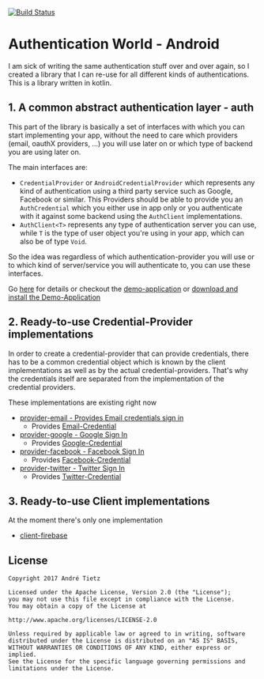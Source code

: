 [![Build Status](https://www.bitrise.io/app/a13b8d5935fe00b5.svg?token=eOZazuCAGkztMmE_7KT2yA&branch=master)](https://www.bitrise.io/app/a13b8d5935fe00b5)

# Authentication World - Android
I am sick of writing the same authentication stuff over and over again,
so I created a library that I can re-use for all different kinds of
 authentications.
This is a library written in kotlin.

## 1. A common abstract authentication layer - auth
This part of the library is basically a set of interfaces with which you can start implementing your
app, without the need to care which  providers (email, oauthX providers, ...) you will use later on
or which type of backend you are using later on.

The main interfaces are:
* ```CredentialProvider``` or ```AndroidCredentialProvider``` which represents any kind of authentication using
 a third party service such as Google, Facebook or similar. This Providers should be able to provide
 you an ```AuthCredential``` which you either use in app only or you authenticate with it against
 some backend using the ```AuthClient``` implementations.
* ```AuthClient<T>``` represents any type of authentication server you can use, while ```T``` is the
type of user object you're using in your app, which can also be of type `Void`.

So the idea was regardless of which authentication-provider you will use or to which kind of
server/service you will authenticate to, you can use these interfaces.

Go [here](auth/) for details or checkout the [demo-application](app/) or [download and
install the Demo-Application](app/demo.apk)

## 2. Ready-to-use Credential-Provider implementations
In order to create a credential-provider that can provide credentials, there has to be a common credential object
which is known by the client implementations as well as by the actual credential-providers.
That's why the credentials itself are separated from the implementation of the credential providers.

These implementations are existing right now
 * [provider-email - Provides Email credentials sign in](provider-email/)
   * Provides [Email-Credential](credential-email/)
 * [provider-google - Google Sign In](provider-google/)
   * Provides [Google-Credential](credential-google/)
 * [provider-facebook - Facebook Sign In](provider-facebook/)
   * Provides [Facebook-Credential](credential-facebook/)
 * [provider-twitter - Twitter Sign In](provider-twitter/)
   * Provides [Twitter-Credential](credential-twitter/)

## 3. Ready-to-use Client implementations
At the moment there's only one implementation
* [client-firebase](client-firebase/)

## License
    Copyright 2017 André Tietz

    Licensed under the Apache License, Version 2.0 (the "License");
    you may not use this file except in compliance with the License.
    You may obtain a copy of the License at

    http://www.apache.org/licenses/LICENSE-2.0

    Unless required by applicable law or agreed to in writing, software
    distributed under the License is distributed on an "AS IS" BASIS,
    WITHOUT WARRANTIES OR CONDITIONS OF ANY KIND, either express or implied.
    See the License for the specific language governing permissions and
    limitations under the License.